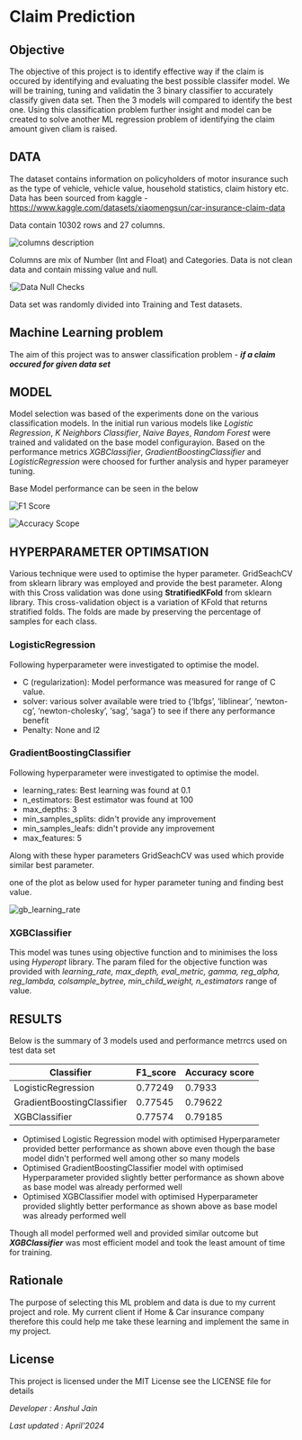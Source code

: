 # Claim Prediction 

## Objective

The objective of this project is to identify effective way if the claim is occured by identifying and evaluating the best possible classifer model. We will be training, tuning and validatin the 3 binary classifier to accurately classify given data set. Then the 3 models will compared to identify the best one. Using this classification problem further insight and model can be created to solve another ML regression problem of identifying the claim amount given cliam is raised.

## DATA
The dataset contains information on policyholders of motor insurance such as the type of vehicle, vehicle value, household statistics, claim history etc.
Data has been sourced from kaggle - 
https://www.kaggle.com/datasets/xiaomengsun/car-insurance-claim-data

Data contain 10302 rows and 27 columns.

![columns description](screenshots/column_description.png)

Columns are mix of Number (Int and Float) and Categories. Data is not clean data and contain missing value and null.

!![Data Null Checks](screenshots/null_data_stats.png)

Data set was randomly divided into Training and Test datasets.

## Machine Learning problem

The aim of this project was to answer classification problem - **_if a claim occured for given data set_**


## MODEL 
Model selection was based of the experiments done on the various classification models. In the initial run various models like *Logistic Regression*, *K Neighbors Classifier*, *Naive Bayes*, *Random Forest* were trained and validated on the base model configurayion. Based on the performance metrics *XGBClassifier*, *GradientBoostingClassifier* and *LogisticRegression* were choosed for further analysis and hyper parameyer tuning. 

Base Model performance can be seen in the below

![F1 Score](screenshots/f1_score.png)

![Accuracy Scope](screenshots/accuracy_scope.png)

## HYPERPARAMETER OPTIMSATION
Various technique were used to optimise the hyper parameter. GridSeachCV from sklearn library was employed and provide the best parameter. Along with this Cross validation was done using **StratifiedKFold** from sklearn library.
This cross-validation object is a variation of KFold that returns stratified folds. The folds are made by preserving the percentage of samples for each class.

### LogisticRegression
Following hyperparameter were investigated to optimise the model. 
- C (regularization): Model performance was measured for range of C value. 
- solver: various solver available were tried to {‘lbfgs’, ‘liblinear’, ‘newton-cg’, ‘newton-cholesky’, ‘sag’, ‘saga’} to see if there any performance benefit
- Penalty: None and l2

### GradientBoostingClassifier
Following hyperparameter were investigated to optimise the model.
- learning_rates: Best learning was found at 0.1
- n_estimators: Best estimator was found at 100 
- max_depths: 3
- min_samples_splits: didn't provide any improvement
- min_samples_leafs:  didn't provide any improvement
- max_features: 5

Along with these hyper parameters GridSeachCV was used which provide similar best parameter.

one of the plot as below used for hyper parameter tuning and finding best value. 

![gb_learning_rate](screenshots/gb_learning_rate.png)

### XGBClassifier
This model was tunes using objective function and to minimises the loss using *Hyperopt* library. The param filed for the objective function was provided with *learning_rate, max_depth, eval_metric, gamma, reg_alpha, reg_lambda, colsample_bytree, min_child_weight, n_estimators* range of value.

## RESULTS
Below is the summary of 3 models used and performance metrrcs used on test data set 

| Classifier                 | F1_score | Accuracy score |
|----------------------------|----------|----------------|
| LogisticRegression         | 0.77249  | 0.7933         |
| GradientBoostingClassifier | 0.77545  | 0.79622        |
| XGBClassifier              | 0.77574  | 0.79185        |

- Optimised Logistic Regression model with optimised Hyperparameter provided better performance as shown above even though the base model didn't performed well among other so many models
- Optimised GradientBoostingClassifier model with optimised Hyperparameter provided slightly better performance as shown above as base model was already performed well
- Optimised XGBClassifier model with optimised Hyperparameter provided slightly better performance as shown above as base model was already performed well

Though all model performed well and provided similar outcome but **_XGBClassifier_** was most efficient model and took the least amount of time for training.

## Rationale
The purpose of selecting this ML problem and data is due to my current project and role. My current client if Home & Car insurance company therefore this could help me take these learning and implement the same in my project.

## License
This project is licensed under the MIT License see the LICENSE file for details


_Developer       : Anshul Jain_

_Last updated    : April'2024_
